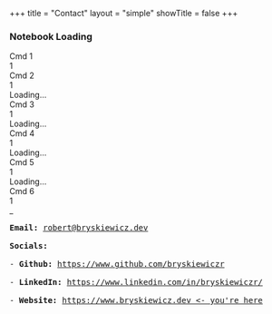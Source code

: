 +++
title = "Contact"
layout = "simple"
showTitle = false
+++

<style>
</style>

<div id="notebook-loading" class="show-content">
    <div class="flex flex-col min-w-full items-center">
        <div class="flex flex-row">
            <h3 class="notebook-loading-blink">Notebook Loading</h3>
        </div>
    </div>
</div>

<div id="animated-notebook" class="notebook p-6 bg-gray-100 rounded-lg shadow-md hide-content">
    <div class="cell mb-4">
        <div class="cmd-label">Cmd 1</div>
            <div id="input1" class="input bg-gray-200 p-4 rounded-md">
                <div class="line-numbers">1</div>
                <div class="line-content"></div>
        </div>
    </div>
    <div class="cell mb-4">
        <div class="cmd-label">Cmd 2</div>
        <div id="input2" class="input bg-gray-200 p-4 rounded-md">
            <div class="line-numbers">1</div>
            <div class="line-content"></div>
        </div>
        <div id="output2" class="output bg-white p-4 rounded-md border-l-4 border-green-500 mt-2">
            <div class="loading">Loading...</div>
        </div>
    </div>
    <div class="cell mb-4">
        <div class="cmd-label">Cmd 3</div>
        <div id="input3" class="input bg-gray-200 p-4 rounded-md">
            <div class="line-numbers">1</div>
            <div class="line-content"></div>
        </div>
        <div id="output3" class="output bg-white p-4 rounded-md border-l-4 border-green-500 mt-2">
            <div class="loading">Loading...</div>
        </div>
    </div>
    <div class="cell mb-4">
        <div class="cmd-label">Cmd 4</div>
        <div id="input4" class="input bg-gray-200 p-4 rounded-md">
            <div class="line-numbers">1</div>
            <div class="line-content"></div>
        </div>
        <div id="output4" class="output bg-white p-4 rounded-md border-l-4 border-green-500 mt-2">
            <div class="loading">Loading...</div>
        </div>
    </div>
    <div class="cell mb-4">
        <div class="cmd-label">Cmd 5</div>
        <div id="input5" class="input bg-gray-200 p-4 rounded-md">
            <div class="line-numbers">1</div>
            <div class="line-content"></div>
        </div>
        <div id="output5" class="output bg-white p-4 rounded-md border-l-4 border-green-500 mt-2">
            <div class="loading">Loading...</div>
        </div>
    </div>
    <div class="cell mb-4">
        <div class="cmd-label">Cmd 6</div>
        <div id="input6" class="input bg-gray-200 p-4 rounded-md">
            <div class="line-numbers">1</div>
            <div class="line-content blinking-cursor">_</div>
        </div>
    </div>
</div>

<pre id="static-notebook" class="notebook p-6 bg-gray-100 rounded-lg shadow-md hide-content">
<b>Email:</b> <a href="mailto:robert@bryskiewicz.dev?subject=Hello!&body=Hi!" class="text-blue-500">robert@bryskiewicz.dev</a><br>
<b>Socials:</b><br>
- <b>Github:</b> <a href="https://www.github.com/bryskiewiczr" target="_blank" class="text-blue-500">https://www.github.com/bryskiewiczr</a><br>
- <b>LinkedIn:</b> <a href="https://www.linkedin.com/in/bryskiewiczr/" target="_blank" class="text-blue-500">https://www.linkedin.com/in/bryskiewiczr/</a><br>
- <b>Website:</b> <a href="https://www.bryskiewicz.dev" target="_blank" class="text-blue-500">https://www.bryskiewicz.dev <- you're here</a>
</pre>

<script>
    function isMobileDevice() {
        return /Android|webOS|iPhone|iPad|iPod|BlackBerry|IEMobile|Opera Mini/i.test(navigator.userAgent);
    }

    function typeEffect(element, text, delay = 10) {
        let index = 0;
        const interval = setInterval(() => {
            if (index < text.length) {
                element.innerHTML += text.charAt(index);
                index++;
            } else {
                clearInterval(interval);
            }
        }, delay);
    }

    function simulateNotebook() {
        const inputs = document.querySelectorAll('.input');
        const cells = document.querySelectorAll('.cell');
        const input1 = document.getElementById('input1').querySelector('.line-content');
        const input2 = document.getElementById('input2').querySelector('.line-content');
        const output2 = document.getElementById('output2');
        const input3 = document.getElementById('input3').querySelector('.line-content');
        const output3 = document.getElementById('output3');
        const input4 = document.getElementById('input4').querySelector('.line-content');
        const output4 = document.getElementById('output4');
        const input5 = document.getElementById('input5').querySelector('.line-content');
        const output5 = document.getElementById('output5');
        const input6 = document.getElementById('input6');

        function activateCell(index) {
            cells.forEach((cell, i) => {
                if (i === index) {
                    inputs[i].classList.add('active');
                    /* cell.classList.add('active'); */
                    cell.style.display = 'block';
                } else {
                    inputs[i].classList.remove('active');
                    cell.classList.remove('active');
                }
            });
        }

        function deactivateCell(index) {
            cells[index].classList.remove('active');
        }

        function showLoading(output) {
            output.querySelector('.loading').style.display = 'block';
            output.style.display = 'block';
        }

        function hideLoading(output) {
            output.querySelector('.loading').style.display = 'none';
        }

        setTimeout(() => {
            document.querySelector('#notebook-loading').classList.add("hide-content");
            document.querySelector('#notebook-loading').classList.remove("show-content");
            document.querySelector(".notebook").classList.add("show-content");
        },  1500);

        setTimeout(() => {
            activateCell(0);
        }, 1500);
        setTimeout(() => {
            typeEffect(input1, 'contact = robert.get("contact_info")');
        }, 2000);

        setTimeout(() => {
            activateCell(1);
        }, 3250);
        setTimeout(() => {
            typeEffect(input2, 'contact.help()');
        }, 3750);

        setTimeout(() => {
            showLoading(output2);
        }, 4250);
        setTimeout(() => {
            hideLoading(output2);
            output2.innerHTML = '<b>Available commands:</b><br>- name() -> Show full name<br>- email() -> Show email address<br>- socials() -> Show social links';
            deactivateCell(1);
        }, 4500);

        setTimeout(() => {
            activateCell(2);
        }, 5000);
        setTimeout(() => {
            typeEffect(input3, 'contact.name()');
        }, 5500);

        setTimeout(() => {
            showLoading(output3);
        }, 6000);
        setTimeout(() => {
            hideLoading(output3);
            output3.innerHTML = '<b>Name:</b> Robert Bryśkiewicz';
            deactivateCell(2);
        }, 6250);

        setTimeout(() => {
            activateCell(3);
        }, 7000);
        setTimeout(() => {
            typeEffect(input4, 'contact.email()');
        }, 7500);

        setTimeout(() => {
            showLoading(output4);
        }, 8000);
        setTimeout(() => {
            hideLoading(output4);
            output4.innerHTML = '<b>Email:</b> <a href="mailto:robert@bryskiewicz.dev?subject=Hello!&body=Hi!" class="text-blue-500">robert@bryskiewicz.dev</a>';
            deactivateCell(3);
        }, 8250);

        setTimeout(() => {
            activateCell(4);
        }, 8750);

        setTimeout(() => {
            typeEffect(input5, 'contact.socials()');
        }, 9250);

        setTimeout(() => {
            showLoading(output5);
        }, 9750);
        setTimeout(() => {
            hideLoading(output5);
            output5.innerHTML = '<b>Socials:</b><br>- <b>Github:</b> <a href="https://github.com/bryskiewiczr" target="_blank" class="text-blue-500">https://github.com/bryskiewiczr</a><br>- <b>LinkedIn:</b> <a href="https://www.linkedin.com/in/bryskiewiczr/" target="_blank" class="text-blue-500">https://www.linkedin.com/in/bryskiewiczr/</a><br>- <b>Website:</b> <a href="https://bryskiewicz.dev" target="_blank" class="text-blue-500">https://bryskiewicz.dev</a> <- you\'re here!';
            deactivateCell(4);
        }, 10250);

        setTimeout(() => {
            activateCell(5);
            input6.style.display = 'block';
        }, 10750);
    }

    let staticNotebook = document.getElementById("static-notebook");
    let animatedNotebook = document.getElementById("animated-notebook");

    if (isMobileDevice()) {
        animatedNotebook.classList.remove("show-content");
        animatedNotebook.classList.add("hide-content");
        staticNotebook.classList.add("show-content");
        staticNotebook.classList.remove("hide-content");
    } else {
        simulateNotebook();
    }
</script>
